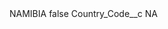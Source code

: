 <?xml version="1.0" encoding="UTF-8"?>
<CustomMetadata xmlns="http://soap.sforce.com/2006/04/metadata" xmlns:xsi="http://www.w3.org/2001/XMLSchema-instance" xmlns:xsd="http://www.w3.org/2001/XMLSchema">
    <label>NAMIBIA</label>
    <protected>false</protected>
    <values>
        <field>Country_Code__c</field>
        <value xsi:type="xsd:string">NA</value>
    </values>
</CustomMetadata>
